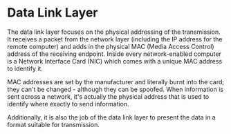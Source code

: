 # Data Link Layer

The data link layer focuses on the physical addressing of the transmission. It receives a packet from the network layer (including the IP address for the remote computer) and adds in the physical MAC (Media Access Control) address of the receiving endpoint. Inside every network-enabled computer is a Network Interface Card (NIC) which comes with a unique MAC address to identify it.

MAC addresses are set by the manufacturer and literally burnt into the card; they can't be changed - although they can be spoofed. When information is sent across a network, it's actually the physical address that is used to identify where exactly to send information.

Additionally, it is also the job of the data link layer to present the data in a format suitable for transmission.